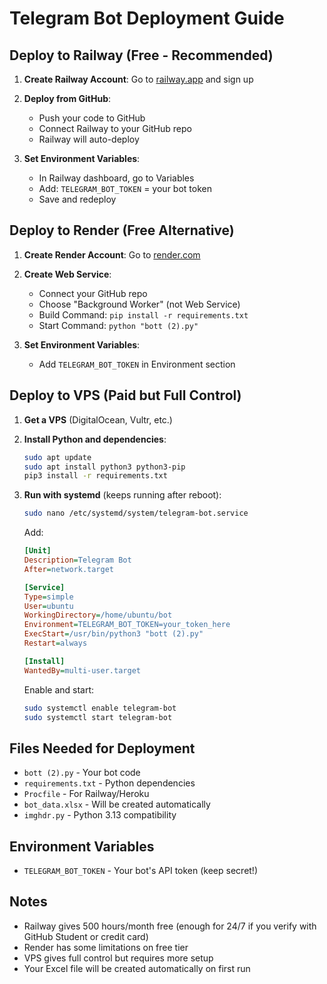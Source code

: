 # Telegram Bot Deployment Guide

## Deploy to Railway (Free - Recommended)

1. **Create Railway Account**: Go to [railway.app](https://railway.app) and sign up
2. **Deploy from GitHub**:
   - Push your code to GitHub
   - Connect Railway to your GitHub repo
   - Railway will auto-deploy

3. **Set Environment Variables**:
   - In Railway dashboard, go to Variables
   - Add: `TELEGRAM_BOT_TOKEN` = your bot token
   - Save and redeploy

## Deploy to Render (Free Alternative)

1. **Create Render Account**: Go to [render.com](https://render.com)
2. **Create Web Service**:
   - Connect your GitHub repo
   - Choose "Background Worker" (not Web Service)
   - Build Command: `pip install -r requirements.txt`
   - Start Command: `python "bott (2).py"`

3. **Set Environment Variables**:
   - Add `TELEGRAM_BOT_TOKEN` in Environment section

## Deploy to VPS (Paid but Full Control)

1. **Get a VPS** (DigitalOcean, Vultr, etc.)
2. **Install Python and dependencies**:
   ```bash
   sudo apt update
   sudo apt install python3 python3-pip
   pip3 install -r requirements.txt
   ```

3. **Run with systemd** (keeps running after reboot):
   ```bash
   sudo nano /etc/systemd/system/telegram-bot.service
   ```
   
   Add:
   ```ini
   [Unit]
   Description=Telegram Bot
   After=network.target

   [Service]
   Type=simple
   User=ubuntu
   WorkingDirectory=/home/ubuntu/bot
   Environment=TELEGRAM_BOT_TOKEN=your_token_here
   ExecStart=/usr/bin/python3 "bott (2).py"
   Restart=always

   [Install]
   WantedBy=multi-user.target
   ```

   Enable and start:
   ```bash
   sudo systemctl enable telegram-bot
   sudo systemctl start telegram-bot
   ```

## Files Needed for Deployment

- `bott (2).py` - Your bot code
- `requirements.txt` - Python dependencies
- `Procfile` - For Railway/Heroku
- `bot_data.xlsx` - Will be created automatically
- `imghdr.py` - Python 3.13 compatibility

## Environment Variables

- `TELEGRAM_BOT_TOKEN` - Your bot's API token (keep secret!)

## Notes

- Railway gives 500 hours/month free (enough for 24/7 if you verify with GitHub Student or credit card)
- Render has some limitations on free tier
- VPS gives full control but requires more setup
- Your Excel file will be created automatically on first run
